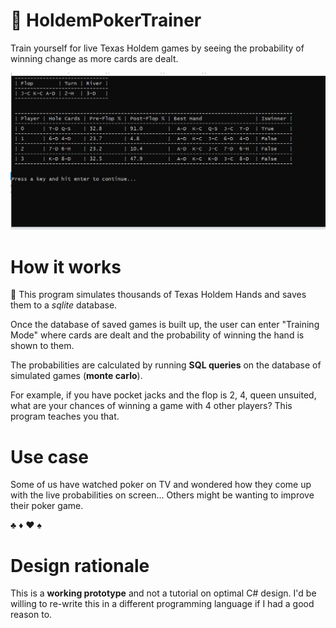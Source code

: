# :slot_machine: HoldemPokerTrainer 
Train yourself for live Texas Holdem games by seeing the probability of winning change as more cards are dealt.

![what poker training mode looks like](screenshots/screenshot_poker%20training%20mode_3.JPG)

# How it works

:arrows_counterclockwise: This program simulates thousands of Texas Holdem Hands and saves them to a *sqlite* database.

Once the database of saved games is built up, the user can enter "Training Mode" where cards are dealt and the
probability of winning the hand is shown to them.

The probabilities are calculated by running **SQL queries** on the database of simulated games (**monte carlo**).

For example, if you have pocket jacks and the flop is 2, 4, queen unsuited, what are your chances
of winning a game with 4 other players? This program teaches you that.

# Use case
Some of us have watched poker on TV and wondered how they come up with the live probabilities on screen... Others might be wanting to improve their poker
game.

♣️ ♦️ ♥️ ♠️
# Design rationale
This is a **working prototype** and not a tutorial on optimal C# design. I'd be willing to re-write this in a different programming language if I had a good reason to.
